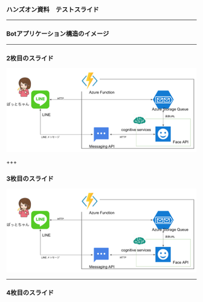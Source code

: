 ### ハンズオン資料　テストスライド

---

### Botアプリケーション構造のイメージ


---


### 2枚目のスライド

![image](./app-configuration.png)

+++


### 3枚目のスライド

![](./image/app-configuration.png)

---


### 4枚目のスライド

```?code=QueueTriggerJS1/index.js

```